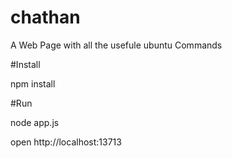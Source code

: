 # chathan
A Web Page with all the usefule ubuntu Commands 

#Install

npm install

#Run

node app.js

open http://localhost:13713


